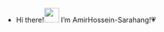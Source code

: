 - Hi there!<img src="https://raw.githubusercontent.com/MartinHeinz/MartinHeinz/master/wave.gif" width="30px">   I’m AmirHossein-Sarahang!:heartpulse: 
	

<!---
AmirHossein-Sarahang/AmirHossein-Sarahang is a ✨ special ✨ repository because its `README.md` (this file) appears on your GitHub profile.
You can click the Preview link to take a look at your changes.
--->
